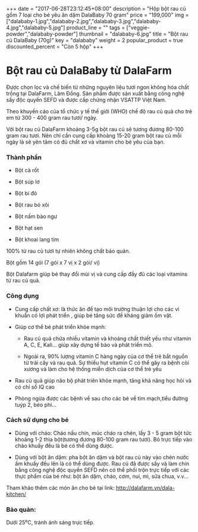 +++
date = "2017-06-28T23:12:45+08:00"
description = "Hộp bột rau củ gồm 7 loại cho bé yêu ăn dặm DalaBaby 70 gram"
price = "199,000"
img = ["dalababy-1.jpg","dalababy-2.jpg","dalababy-3.jpg","dalababy-4.jpg","dalababy-5.jpg"]
product_line = ""
tags = ["veggie-powder","dalababy-powder"]
thumbnail = "dalababy-6.jpg"
title = "Bột rau củ DalaBaby (70g)"
key = "dalababy"
weight = 2
popular_product = true
discounted_percent = "Còn 5 hộp"
+++

# Bột rau củ DalaBaby từ DalaFarm

Được chọn lọc và chế biến từ những nguyên liệu 
tươi ngon không hóa chất trồng tại DalaFarm, Lâm Đồng. Sản phẩm được 
sản xuất bằng công nghệ sấy độc quyền SEFD và được cấp chứng nhận 
VSATTP Việt Nam.

Theo khuyến cáo của tổ chức y tế thế giới (WHO) chế độ rau củ quả cho trẻ em 
từ 300 - 400 gram rau tươi/ ngày.

Với bột rau củ DalaFarm khoảng 3-5g bột rau củ sẽ tương đương 80-100 gram 
rau tươi. Nên chỉ cần cung cấp khoảng 15-20 gram bột rau củ mỗi ngày là sẽ yên tâm 
có đủ chất xơ và vitamin cho bé yêu của bạn.

### Thành phần

* Bột cà rốt

* Bột súp lơ

* Bột bí đỏ

* Bột rau bó xôi

* Bột nấm bào ngư

* Bột hạt sen

* Bột khoai lang tím

100% từ rau củ tươi tự nhiên không chất bảo quản. 

Bột gồm 14 gói (7 gói x 7 vị x 2 gói/ vị)

Bột Dalafarm giúp bé thay đổi mùi vị và cung cấp đầy đủ các loại vitamins từ rau củ quả.

### Công dụng

* Cung cấp chất xơ: là thức ăn để tạo môi trường thuận lợi cho các vi khuẩn có lợi phát triển , 
giúp bé tăng sức đề kháng giảm ốm vặt.

* Giúp cơ thể bé phát triển khỏe mạnh: 

  * Rau củ quả chứa nhiều vitamin và khoáng chất thiết 
yếu như vitamin A, C, E, Kali… giúp xây dựng tế bào và phát triển mô.

  * Ngoài ra, 90% lượng vitamin C hàng ngày của cơ thể trẻ bắt nguồn từ trái cây và rau quả. Sự thiếu hụt vitamin C 
có thể gây ra bệnh còi xương và làm cho hệ thống miễn dịch của cơ thể trẻ yếu

* Rau củ quả giúp não bộ phát triên khỏe mạnh, tăng khả năng học hỏi và có chỉ số IQ cao

* Phòng ngừa được các bệnh về sau cho các bé về tim mạch,tiểu đường tuýp 2, béo phì…

### Cách sử dụng cho bé

* Dùng với cháo: Cháo nấu chín, múc cháo 
ra chén, lấy 3 - 5 gram bột tức khoảng 
1-2 thìa bột(tương đương 80-100 gram 
rau tươi). Bỏ trực tiếp vào cháo khuấy đều 
là bé có thể dùng được. 

* Dùng với bột ăn dặm: pha bột ăn dặm và 
bột rau củ này vào chén nước ấm khuấy 
đều lên là có thể dùng được.
Rau củ đã được sấy và làm chín bằng công nghệ 
độc quyền SEFD nên có thể phối trộn trực tiếp 
với các thực phẩm của bé như: bột ăn dặm, 
cháo, cơm, nui, mì, sữa chua, v.v... 

Tham khảo thêm các món ăn cho bé tại link: http://dalafarm.vn/dala-kitchen/

### Bảo quản: 
Dưới 25⁰C, tránh ánh sáng trực tiếp.
